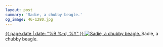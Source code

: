 ```yaml
---
layout: post
summary: 'Sadie, a chubby beagle.'
og_image: 46-1280.jpg
---
```


<p>
 <time>
  <a href="/46">
   {{ page.date | date: "%B %-d, %Y" }}
  </a>
 </time>
 <a href="/46">
  <img alt="Sadie, a chubby beagle." sizes="(min-width: 700px) 50vw, calc(100vw - 2rem)" src="{{ site.assets_url }}/46-640.jpg" srcset="{{ site.assets_url }}/46-1280.jpg 1280w, {{ site.assets_url }}/46-960.jpg 960w, {{ site.assets_url }}/46-640.jpg 640w, {{ site.assets_url }}/46-320.jpg 320w"/>
 </a>
 <span>
  Sadie, a chubby beagle.
 </span>
</p>

